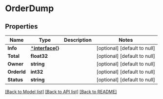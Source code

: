 # OrderDump

## Properties
Name | Type | Description | Notes
------------ | ------------- | ------------- | -------------
**Info** | [***interface{}**](interface{}.md) |  | [optional] [default to null]
**Total** | **float32** |  | [optional] [default to null]
**Owner** | **string** |  | [optional] [default to null]
**OrderId** | **int32** |  | [optional] [default to null]
**Status** | **string** |  | [optional] [default to null]

[[Back to Model list]](../README.md#documentation-for-models) [[Back to API list]](../README.md#documentation-for-api-endpoints) [[Back to README]](../README.md)


